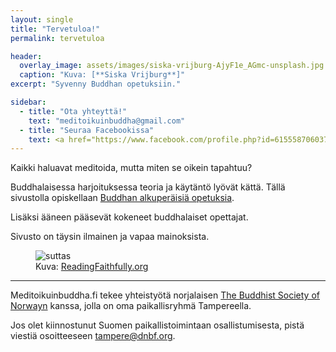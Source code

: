 ```yaml
---
layout: single
title: "Tervetuloa!"
permalink: tervetuloa

header:
  overlay_image: assets/images/siska-vrijburg-AjyF1e_AGmc-unsplash.jpg
  caption: "Kuva: [**Siska Vrijburg**]"
excerpt: "Syvenny Buddhan opetuksiin."

sidebar:
  - title: "Ota yhteyttä!"
    text: "meditoikuinbuddha@gmail.com"
  - title: "Seuraa Facebookissa"
    text: <a href="https://www.facebook.com/profile.php?id=61555870603768">Meditoi kuin Buddha</a>
---
```

Kaikki haluavat meditoida, mutta miten se oikein tapahtuu?

Buddhalaisessa harjoituksessa teoria ja käytäntö lyövät kättä. Tällä sivustolla opiskellaan <a href="https://meditoikuinbuddha.fi/kukabuddhaoli">Buddhan alkuperäisiä opetuksia</a>. 

Lisäksi ääneen pääsevät kokeneet buddhalaiset opettajat. 

Sivusto on täysin ilmainen ja vapaa mainoksista.

<figure>
<img src="https://readingfaithfully.org/wp-content/uploads/2018/06/AllCovers-STORY-OneLine.jpg" alt="suttas">
  <figcaption>Kuva: <a href="https://readingfaithfully.org">ReadingFaithfully.org</a></figcaption>
</figure>

<hr>

Meditoikuinbuddha.fi tekee yhteistyötä norjalaisen <a href="https://www.dnbf.org/en">The Buddhist Society of Norwayn</a> kanssa, jolla on oma paikallisryhmä Tampereella.

Jos olet kiinnostunut Suomen paikallistoimintaan osallistumisesta, pistä viestiä osoitteeseen tampere@dnbf.org. 








